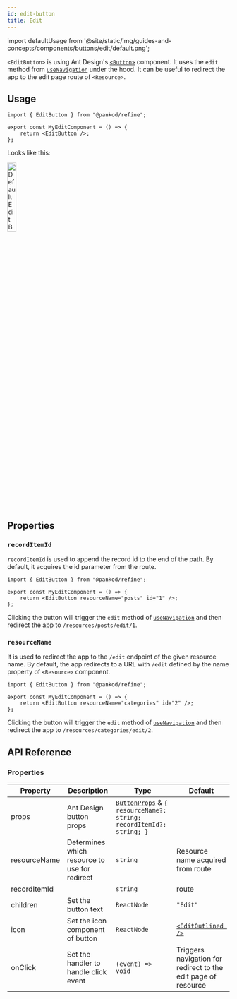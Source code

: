 ```yaml
---
id: edit-button
title: Edit
---
```


import defaultUsage from '@site/static/img/guides-and-concepts/components/buttons/edit/default.png';

`<EditButton>` is using Ant Design's [`<Button>`](https://ant.design/components/button/) component. It uses the `edit` method from [`useNavigation`](#) under the hood. It can be useful to redirect the app to the edit page route of `<Resource>`.

## Usage

```tsx
import { EditButton } from "@pankod/refine";

export const MyEditComponent = () => {
    return <EditButton />;
};
```

Looks like this:

<div>
    <img  width="20%" src={defaultUsage} alt="Default Edit Button" />
</div>

## Properties

### `recordItemId`

`recordItemId` is used to append the record id to the end of the path. By default, it acquires the id parameter from the route.

```tsx
import { EditButton } from "@pankod/refine";

export const MyEditComponent = () => {
    return <EditButton resourceName="posts" id="1" />;
};
```

Clicking the button will trigger the `edit` method of [`useNavigation`](#) and then redirect the app to `/resources/posts/edit/1`.

### `resourceName`

It is used to redirect the app to the `/edit` endpoint of the given resource name. By default, the app redirects to a URL with `/edit` defined by the name property of `<Resource>` component.

```tsx
import { EditButton } from "@pankod/refine";

export const MyEditComponent = () => {
    return <EditButton resourceName="categories" id="2" />;
};
```

Clicking the button will trigger the `edit` method of [`useNavigation`](#) and then redirect the app to `/resources/categories/edit/2`.

## API Reference

### Properties

| Property     | Description                                   | Type                                                                                                             | Default                                                       |
| ------------ | --------------------------------------------- | ---------------------------------------------------------------------------------------------------------------- | ------------------------------------------------------------- |
| props        | Ant Design button props                       | [`ButtonProps`](https://ant.design/components/button/#API) & `{ resourceName?: string; recordItemId?: string; }` |                                                               |
| resourceName | Determines which resource to use for redirect | `string`                                                                                                         | Resource name acquired from route                             |
| recordItemId |                                               | `string`                                                                                                         | route                                                         |
| children     | Set the button text                           | `ReactNode`                                                                                                      | `"Edit"`                                                      |
| icon         | Set the icon component of button              | `ReactNode`                                                                                                      | [`<EditOutlined />`](https://ant.design/components/icon/)     |
| onClick      | Set the handler to handle click event         | `(event) => void`                                                                                                | Triggers navigation for redirect to the edit page of resource |

